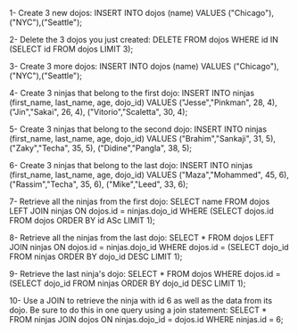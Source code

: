 1- Create 3 new dojos:
INSERT INTO dojos (name) VALUES ("Chicago"),("NYC"),("Seattle");

2- Delete the 3 dojos you just created:
DELETE FROM dojos WHERE id IN (SELECT id FROM dojos LIMIT 3);

3- Create 3 more dojos:
INSERT INTO dojos (name) VALUES ("Chicago"),("NYC"),("Seattle");

4- Create 3 ninjas that belong to the first dojo:
INSERT INTO ninjas (first_name, last_name, age, dojo_id) VALUES ("Jesse","Pinkman", 28, 4), ("Jin","Sakai", 26, 4), ("Vitorio","Scaletta", 30, 4);

5- Create 3 ninjas that belong to the second dojo:
INSERT INTO ninjas (first_name, last_name, age, dojo_id) VALUES ("Brahim","Sankaji", 31, 5), ("Zaky","Techa", 35, 5), ("Didine","Pangla", 38, 5);

6- Create 3 ninjas that belong to the last dojo:
INSERT INTO ninjas (first_name, last_name, age, dojo_id) VALUES ("Maza","Mohammed", 45, 6), ("Rassim","Techa", 35, 6), ("Mike","Leed", 33, 6);

7- Retrieve all the ninjas from the first dojo:
SELECT name FROM dojos LEFT JOIN ninjas ON dojos.id = ninjas.dojo_id WHERE (SELECT dojos.id FROM dojos ORDER BY id ASc LIMIT 1);

8- Retrieve all the ninjas from the last dojo:
SELECT * FROM dojos LEFT JOIN ninjas ON dojos.id = ninjas.dojo_id WHERE dojos.id = (SELECT dojo_id FROM ninjas ORDER BY dojo_id DESC LIMIT 1);

9- Retrieve the last ninja's dojo:
SELECT * FROM dojos WHERE dojos.id = (SELECT dojo_id FROM ninjas ORDER BY dojo_id DESC LIMIT 1);

10- Use a JOIN to retrieve the ninja with id 6 as well as the data from its dojo. Be sure to do this in one query using a join statement:
SELECT * FROM ninjas JOIN dojos ON ninjas.dojo_id = dojos.id WHERE ninjas.id = 6;

